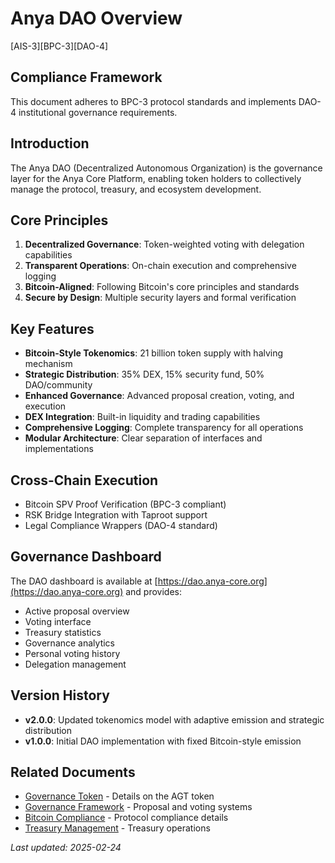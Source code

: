 # Anya DAO Overview

[AIS-3][BPC-3][DAO-4]

## Compliance Framework

This document adheres to BPC-3 protocol standards and implements DAO-4 institutional governance requirements.

## Introduction

The Anya DAO (Decentralized Autonomous Organization) is the governance layer for the Anya Core Platform, enabling token holders to collectively manage the protocol, treasury, and ecosystem development.

## Core Principles

1. **Decentralized Governance**: Token-weighted voting with delegation capabilities
2. **Transparent Operations**: On-chain execution and comprehensive logging
3. **Bitcoin-Aligned**: Following Bitcoin's core principles and standards
4. **Secure by Design**: Multiple security layers and formal verification

## Key Features

- **Bitcoin-Style Tokenomics**: 21 billion token supply with halving mechanism
- **Strategic Distribution**: 35% DEX, 15% security fund, 50% DAO/community
- **Enhanced Governance**: Advanced proposal creation, voting, and execution
- **DEX Integration**: Built-in liquidity and trading capabilities
- **Comprehensive Logging**: Complete transparency for all operations
- **Modular Architecture**: Clear separation of interfaces and implementations

## Cross-Chain Execution

- Bitcoin SPV Proof Verification (BPC-3 compliant)
- RSK Bridge Integration with Taproot support
- Legal Compliance Wrappers (DAO-4 standard)

## Governance Dashboard

The DAO dashboard is available at [https://dao.anya-core.org](https://dao.anya-core.org) and provides:

- Active proposal overview
- Voting interface
- Treasury statistics
- Governance analytics
- Personal voting history
- Delegation management

## Version History

- **v2.0.0**: Updated tokenomics model with adaptive emission and strategic distribution
- **v1.0.0**: Initial DAO implementation with fixed Bitcoin-style emission

## Related Documents

- [Governance Token](GOVERNANCE_TOKEN.md) - Details on the AGT token
- [Governance Framework](GOVERNANCE_FRAMEWORK.md) - Proposal and voting systems
- [Bitcoin Compliance](BITCOIN_COMPLIANCE.md) - Protocol compliance details
- [Treasury Management](TREASURY_MANAGEMENT.md) - Treasury operations

*Last updated: 2025-02-24* 